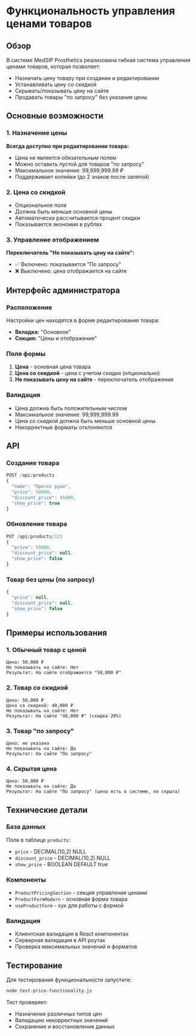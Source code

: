 # Функциональность управления ценами товаров

## Обзор

В системе MedSIP Prosthetics реализована гибкая система управления ценами товаров, которая позволяет:

- Назначать цену товару при создании и редактировании
- Устанавливать цену со скидкой
- Скрывать/показывать цену на сайте
- Продавать товары "по запросу" без указания цены

## Основные возможности

### 1. Назначение цены

**Всегда доступно при редактировании товара:**
- Цена не является обязательным полем
- Можно оставить пустой для товаров "по запросу"
- Максимальное значение: 99,999,999.99 ₽
- Поддерживает копейки (до 2 знаков после запятой)

### 2. Цена со скидкой

- Опциональное поле
- Должна быть меньше основной цены
- Автоматически рассчитывается процент скидки
- Показывается экономия в рублях

### 3. Управление отображением

**Переключатель "Не показывать цену на сайте":**
- ✅ Включено: показывается "По запросу"
- ❌ Выключено: цена отображается на сайте

## Интерфейс администратора

### Расположение

Настройки цен находятся в форме редактирования товара:
- **Вкладка:** "Основное"
- **Секция:** "Цены и отображение"

### Поля формы

1. **Цена** - основная цена товара
2. **Цена со скидкой** - цена с учетом скидки (опционально)
3. **Не показывать цену на сайте** - переключатель отображения

### Валидация

- Цена должна быть положительным числом
- Максимальное значение: 99,999,999.99
- Цена со скидкой должна быть меньше основной цены
- Некорректные форматы отклоняются

## API

### Создание товара

```javascript
POST /api/products
{
  "name": "Протез руки",
  "price": 50000,
  "discount_price": 45000,
  "show_price": true
}
```

### Обновление товара

```javascript
PUT /api/products/123
{
  "price": 55000,
  "discount_price": null,
  "show_price": false
}
```

### Товар без цены (по запросу)

```javascript
{
  "price": null,
  "discount_price": null,
  "show_price": false
}
```

## Примеры использования

### 1. Обычный товар с ценой
```
Цена: 50,000 ₽
Не показывать на сайте: Нет
Результат: На сайте отображается "50,000 ₽"
```

### 2. Товар со скидкой
```
Цена: 50,000 ₽
Цена со скидкой: 40,000 ₽
Не показывать на сайте: Нет
Результат: На сайте "40,000 ₽" (скидка 20%)
```

### 3. Товар "по запросу"
```
Цена: не указана
Не показывать на сайте: Да
Результат: На сайте "По запросу"
```

### 4. Скрытая цена
```
Цена: 50,000 ₽
Не показывать на сайте: Да
Результат: На сайте "По запросу" (цена есть в системе, но скрыта)
```

## Технические детали

### База данных

Поля в таблице `products`:
- `price` - DECIMAL(10,2) NULL
- `discount_price` - DECIMAL(10,2) NULL  
- `show_price` - BOOLEAN DEFAULT true

### Компоненты

- `ProductPricingSection` - секция управления ценами
- `ProductFormModern` - основная форма товара
- `useProductForm` - хук для работы с формой

### Валидация

- Клиентская валидация в React компонентах
- Серверная валидация в API роутах
- Проверка максимальных значений и форматов

## Тестирование

Для тестирования функциональности запустите:

```bash
node test-price-functionality.js
```

Тест проверяет:
- Назначение различных типов цен
- Валидацию некорректных значений
- Сохранение и восстановление данных